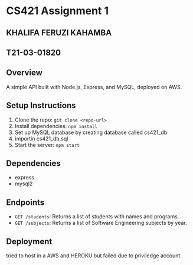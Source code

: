 # CS421 Assignment 1
## KHALIFA FERUZI KAHAMBA
## T21-03-01820


## Overview
A simple API built with Node.js, Express, and MySQL, deployed on AWS.

## Setup Instructions
1. Clone the repo: `git clone <repo-url>`
2. Install dependencies: `npm install`
3. Set up MySQL database by creating database called cs421_db
4. importin cs421_db.sql
5. Start the server: `npm start`

## Dependencies
- express
- mysql2

## Endpoints
- `GET /students`: Returns a list of students with names and programs.
- `GET /subjects`: Returns a list of Software Engineering subjects by year.

## Deployment
tried to host in a AWS and HEROKU but failed due to priviledge account